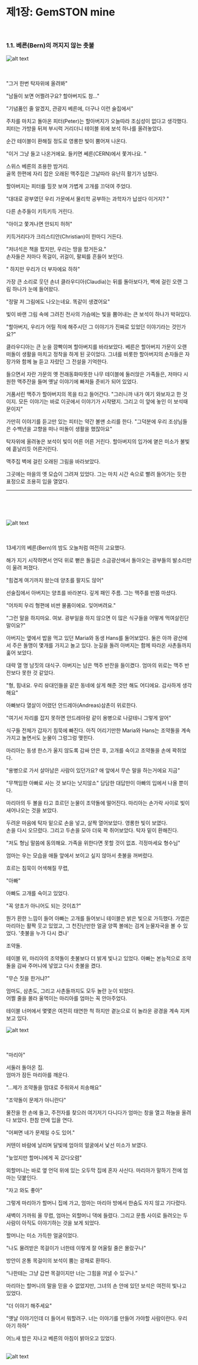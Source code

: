 # 제1장: GemSTON mine


<br>

### 1.1. 베른(Bern)의 꺼지지 않는 촛불
![alt text](image.png)
<br><br><br>

"그거 한번 탁자위에 올려봐"<br>

"남들이 보면 어쩔려구요? 할아버지도 참..."<br>

"기념품인 줄 알겠지, 관광지 베른에, 더구나 이런 술집에서"<br>

주차를 마치고 돌아온 피터(Peter)는 할아버지가 오늘따라 조심성이 없다고 생각했다. 피터는 가방을 뒤져 부시럭 거리더니 테이블 위에 보석 하나를 올려놓았다.<br>

순간 테이블이 환해질 정도로 영롱한 빛이 뿜어져 나온다.<br>

"이거 그냥 들고 나온거에요. 들키면 쎄른(CERN)에서 쫓겨나요. "<br>

스위스 베른의 조용한 밤거리.<br>
골목 한편에 자리 잡은 오래된 맥주집은 그날따라 유난히 활기가 넘쳤다.<br>

할아버지는 피터를 힐끗 보며 가볍게 고개를 끄덕여 주었다.<br>

"대대로 광부였던 우리 가문에서 물리학 공부하는 과학자가 납셨다 이거지? "<br>

다른 손주들이 키득키득 거린다.<br>

"아이고 쫓겨나면 안되지 허허"<br>

키득거리다가 크리스티안(Christian)이 한마디 거든다.<br>

"저녀석은 책을 팠지만, 우리는 땅을 팠거든요."<br>
손자들은 저마다 목걸이, 귀걸이, 팔찌를 흔들어 보인다.<br>

" 하지만 우리가 더 부자에요 하하" <br>

가장 큰 소리로 웃던 손녀 클라우디아(Claudia)는 뒤를 돌아보다가, 벽에 걸린 오랜 그림 하나가 눈에 들어왔다.<br>

"정말 저 그림에도 나오는네요. 똑같이 생겼어요"<br>

빛이 바랜 그림 속에 그려진 전사의 가슴에는 빛을 뿜어내는 큰 보석이 하나가 박혀있다.<br>

"할아버지, 우리가 어릴 적에 해주시던 그 이야기가 진짜로 있었던 이야기라는 것인가요?"<br>

클라우디아는 큰 눈을 깜빡이며 할아버지를 바라보았다. 베른은 할아버지 가문이 오랜 떠돌이 생활을 마치고 정착을 하게 된 곳이었다. 그녀를 비롯한 할아버지의 손자들은 자장가와 함께 늘 듣고 자랐던 그 전설을 기억한다.<br>

들으면서 자란 가문의 옛 전래동화따뜻한 나무 테이블에 둘러앉은 가족들은, 저마다 시원한 맥주잔을 들며 옛날 이야기에 빠져들 준비가 되어 있었다.<br>

거품서린 맥주가 할아버지의 목을 타고 들어간다. "그러니까 내가 여기 와보자고 한 것이지. 모든 이야기는 바로 이곳에서 이야기가 시작됐지. 그리고 이 앞에 놓인 이 보석때문이지"<br>

가만히 이야기를 듣고만 있는 피터는 약간 볼맨 소리를 한다. "그덕분에 우리 조상님들은 수백년을 고향을 떠나 떠돌이 생활을 했잖아요"<br>

탁자위에 올려놓은 보석이 빛이 어른 어른 거린다. 할아버지의 입가에 옅은 미소가 불빛에 흩날리듯 어른거린다.<br>

맥주집 벽에 걸린 오래된 그림을 바라보았다.<br>

그곳에는 마을의 옛 모습이 그려져 있었다. 그는 마치 시간 속으로 빨려 들어가는 듯한 표정으로 조용히 입을 열었다.<br>



--------------------------------
<br><br><br>

![alt text](image-4.png)
<br><br><br>

13세기의 베른(Bern)의 밤도 오늘처럼 여전히 고요했다.<br>

해가 지기 시작하면서 언덕 위로 뻗은 돌길은 소금광산에서 돌아오는 광부들의 발소리만이 울려 퍼졌다.<br>

"힘겹게 여기까지 왔는데 양초를 팔지도 않어"<br>

선술집에서 아버지는 양초를 바라본다. 깊게 패인 주름. 그는 맥주를 반쯤 마셨다.<br>

"어차피 우리 형편에 비싼 물품이에요. 잊어버려요."<br>

"그런 말을 하지마요. 여보. 광부일을 하지 않으면 이 많은 식구들을 어떻게 먹여살린단 말이요?"<br>

아버지는 옆에서 밥을 먹고 있던 Maria와 동생 Hans를 둘어보았다. 둘은 아까 광산에서 주은 돌맹이 몇개를 가지고 놀고 있다. 눈길을 돌려 아버지는 함께 따라온 사촌들까지 훑어 보았다.<br>

대략 열 명 남짓의 대식구. 아버지는 남은 맥주 반잔을 들이켰다.
엄마의 위로는 맥주 반 잔보다 못한 것 같았다.<br>

"형, 힘내요. 우리 유대인들을 같은 동네에 살게 해준 것만 해도 어디에요. 감사하게 생각해요"<br>

아빠보다 열살이 어렸던 안드레아(Andreas)삼촌이 위로한다.<br>

"여기서 자리를 잡지 못하면 안드레아랑 같이 용병으로 나갈테니 그렇게 알어"<br>

식구들 전체가 갑자기 침묵에 빠진다. 아직 어리기만한 Maria와 Hans는 조약돌을 계속 가지고 놀면서도 눈물이 그렁그렁 맺힌다.<br>

마리아는 동생 한스가 울지 않도록 감싸 안은 후, 고개를 숙이고 조약돌을 손에 꽉쥐었다.<br>

"용병으로 가서 살아남은 사람이 있던가요? 애 앞에서 무슨 말을 하는거에요 지금"<br>

"무책임한 아빠로 사는 것 보다는 낫지않소" 담담한 대답만이 아빠의 입에서 나올 뿐이다.<br>

마리아의 두 볼을 타고 흐르던 눈물이 조약돌에 떨어진다. 마리아는 손가락 사이로 빛이 새어나오는 것을 보았다.<br>

두려운 마음에 탁자 밑으로 손을 넣고, 살짝 열어보았다. 영롱한 빛이 보였다.<br>
손을 다시 오므렸다. 그리고 두손을 모아 더욱 꽉 쥐어보았다. 탁자 밑이 환해진다.<br>

"저도 형님 말씀에 동의해요. 가족을 위한다면 못할 것이 없죠. 걱정마세요 형수님"<br>

엄마는 우는 모습을 애들 앞에서 보이고 싶지 않아서 촛불을 꺼버렸다.<br>

흐르는 침묵이 어색해질 무렵,<br>

"아빠"<br>

아빠도 고개를 숙이고 있었다.<br>

"꼭 양초가 아니어도 되는 것이죠?"<br>

뭔가 환한 느낌이 들어 아빠는 고개를 들어보니 테이블은 밝은 빛으로 가득했다.
가엽은 마리아는 활짝 웃고 있었고, 그 천진난만한 얼굴 양쪽 볼에는 검게 눈물자국을 볼 수 있었다. '촛불을 누가 다시 켰나'<br>

조약돌.<br>

테이블 위, 마리아의 조약돌이 촛불보다 더 밝게 빛나고 있었다. 아빠는 본능적으로 조약돌을 감싸 주머니에 넣었고 다시 촛불을 켰다.<br>

"무슨 짓을 한거냐?"<br>

엄마도, 삼촌도, 그리고 사촌들까지도 모두 놀란 눈이 되었다.<br>
어쩔 줄을 몰라 울먹이는 마리아를 엄마는 꼭 안아주었다.<br>


테이블 너머에서 몇몇은 여전히 태연한 척 하지만 곁눈으로 이 놀라운 광경을 계속 지켜보고 있다.<br>

![alt text](image-2.png)
<br><br><br>


"마리아"<br>

서둘러 돌아온 집.<br>
엄마가 잠든 마리아를 깨운다.<br>

"...제가 조약돌을 맘대로 주워와서 죄송해요"<br>

"조약돌이 문제가 아니란다" <br>

물잔을 한 손에 들고, 주전자를 찾으러 여기저기 다니다가 엄마는 창을 열고 하늘을 올려다 보았다. 한참 만에 입을 연다.<br>

"어쩌면 네가 문제일 수도 있어."<br>

커텐이 바람에 날리며 달빛에 엄아의 얼굴에서 낯선 미소가 보였다.

"늦었지만 할머니에게 꼭 갔다오렴"<br>

외할머니는 바로 옆 언덕 위에 있는 오두막 집에 혼자 사신다. 마리아가 말하기 전에 엄마는 덧붙인다.<br>

"자고 와도 좋아"<br>

그렇게 마리아가 할머니 집에 가고, 엄마는 마리아 방에서 한숨도 자지 않고 기다렸다.<br>

새벽이 가까워 올 무렵, 엄마는 외할머니 댁에 들렸다. 그리고 문틈 사이로 들려오는 두 사람이 아직도 이야기하는 것을 보게 되었다.<br>

할머니는 미소 가득한 얼굴이었다.<br>

"나도 물려받은 목걸이가 너한테 이렇게 잘 어울릴 줄은 몰랐구나"<br>

방안이 온통 목걸이의 보석이 뿜는 광채로 환하다.<br>

“나한테는 그냥 갑싼 목걸이지만 너는 그힘을 꺼낼 수 있구나.”<br>

마리아는 할머니의 말을 믿을 수 없었지만, 그녀의 손 안에 있던 보석은 여전히 빛나고 있었다.<br>

"더 이야기 해주세요"<br>

"옛날 이야기인데 더 들어서 뭐할려구. 너는 이야기를 만들어 가야할 사람이란다. 우리 아기 하하"<br>

어느새 밤은 지나고 베른의 아침이 밝아오고 있었다.<br>
<br>

![alt text](image-5.png)
<br><br><br>
